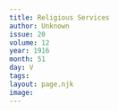 ```yaml
---
title: Religious Services
author: Unknown
issue: 20
volume: 12
year: 1916
month: 51
day: V
tags:
layout: page.njk
image:
---
```

